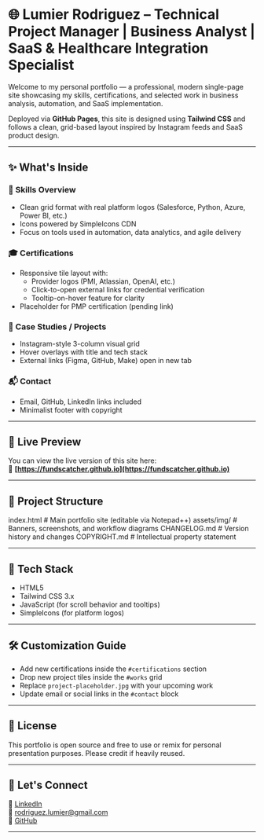 # 🌐 Lumier Rodriguez – Technical Project Manager | Business Analyst | SaaS & Healthcare Integration Specialist

Welcome to my personal portfolio — a professional, modern single-page site showcasing my skills, certifications, and selected work in business analysis, automation, and SaaS implementation.

Deployed via **GitHub Pages**, this site is designed using **Tailwind CSS** and follows a clean, grid-based layout inspired by Instagram feeds and SaaS product design.

---

## ✨ What's Inside

### 🔧 Skills Overview
- Clean grid format with real platform logos (Salesforce, Python, Azure, Power BI, etc.)
- Icons powered by SimpleIcons CDN
- Focus on tools used in automation, data analytics, and agile delivery

### 🎓 Certifications
- Responsive tile layout with:
  - Provider logos (PMI, Atlassian, OpenAI, etc.)
  - Click-to-open external links for credential verification
  - Tooltip-on-hover feature for clarity
- Placeholder for PMP certification (pending link)

### 🧪 Case Studies / Projects
- Instagram-style 3-column visual grid
- Hover overlays with title and tech stack
- External links (Figma, GitHub, Make) open in new tab

### 📬 Contact
- Email, GitHub, LinkedIn links included
- Minimalist footer with copyright

---

## 🚀 Live Preview

You can view the live version of this site here:  
🔗 **[https://fundscatcher.github.io](https://fundscatcher.github.io)**

---

## 📁 Project Structure
index.html # Main portfolio site (editable via Notepad++)
assets/img/ # Banners, screenshots, and workflow diagrams
CHANGELOG.md # Version history and changes
COPYRIGHT.md # Intellectual property statement


---

## 🧰 Tech Stack

- HTML5
- Tailwind CSS 3.x
- JavaScript (for scroll behavior and tooltips)
- SimpleIcons (for platform logos)

---

## 🛠 Customization Guide

- Add new certifications inside the `#certifications` section
- Drop new project tiles inside the `#works` grid
- Replace `project-placeholder.jpg` with your upcoming work
- Update email or social links in the `#contact` block

---

## 📜 License

This portfolio is open source and free to use or remix for personal presentation purposes. Please credit if heavily reused.

---

## 👋 Let's Connect

💼 [LinkedIn](https://linkedin.com/in/lumrodri)  
📮 rodriguez.lumier@gmail.com  
🐙 [GitHub](https://github.com/FundsCatcher)

---
